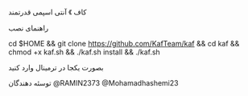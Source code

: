 کاف 》 آنتی اسپمی قدرتمند

راهنمای نصب

cd $HOME && git clone https://github.com/KafTeam/kaf && cd kaf && chmod +x kaf.sh && ./kaf.sh install && ./kaf.sh

بصورت یکجا در ترمینال وارد کنید



توسئه دهندگان
@RAMIN2373
@Mohamadhashemi23
